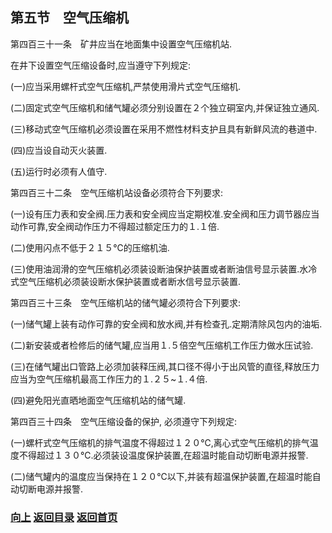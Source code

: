 ## <a id="up">第五节　空气压缩机</a>

第四百三十一条　矿井应当在地面集中设置空气压缩机站.

在井下设置空气压缩设备时,应当遵守下列规定:

(一)应当采用螺杆式空气压缩机,严禁使用滑片式空气压缩机.

(二)固定式空气压缩机和储气罐必须分别设置在２个独立硐室内,并保证独立通风.

(三)移动式空气压缩机必须设置在采用不燃性材料支护且具有新鲜风流的巷道中.

(四)应当设自动灭火装置.

(五)运行时必须有人值守.

第四百三十二条　空气压缩机站设备必须符合下列要求:

(一)设有压力表和安全阀.压力表和安全阀应当定期校准.安全阀和压力调节器应当动作可靠,安全阀动作压力不得超过额定压力的１.１倍.

(二)使用闪点不低于２１５℃的压缩机油.

(三)使用油润滑的空气压缩机必须装设断油保护装置或者断油信号显示装置.水冷式空气压缩机必须装设断水保护装置或者断水信号显示装置.

第四百三十三条　空气压缩机站的储气罐必须符合下列要求:

(一)储气罐上装有动作可靠的安全阀和放水阀,并有检查孔.定期清除风包内的油垢.

(二)新安装或者检修后的储气罐,应当用１.５倍空气压缩机工作压力做水压试验.

(三)在储气罐出口管路上必须加装释压阀,其口径不得小于出风管的直径,释放压力应当为空气压缩机最高工作压力的１.２５~１.４倍.

(四)避免阳光直晒地面空气压缩机站的储气罐.

第四百三十四条　空气压缩设备的保护, 必须遵守下列规定:

(一)螺杆式空气压缩机的排气温度不得超过１２０℃,离心式空气压缩机的排气温度不得超过１３０℃.必须装设温度保护装置,在超温时能自动切断电源并报警.

(二)储气罐内的温度应当保持在１２０℃以下,并装有超温保护装置,在超温时能自动切断电源并报警.

### [向上](#up)   [返回目录](https://learning.iiiid.com/docs/煤矿安全规程#第九章运输提升和空气压缩机)   [返回首页](https://learning.iiiid.com/)
